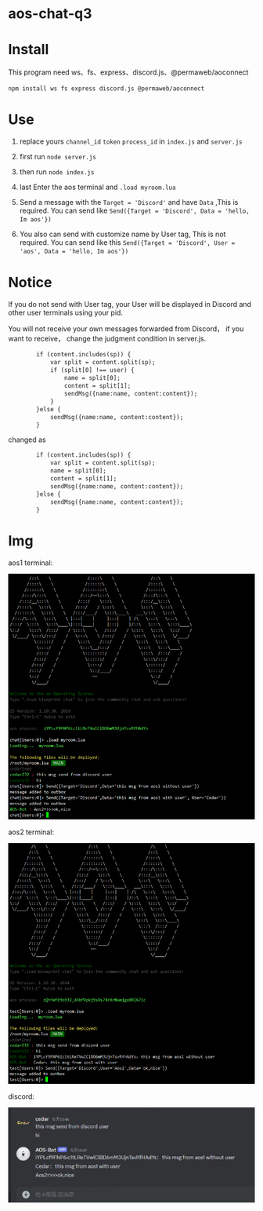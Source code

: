 # aos-chat-q3

<h1> Install </h1>

This program need ws、fs、express、discord.js、@permaweb/aoconnect

`npm install ws fs express discord.js @permaweb/aoconnect`

<h1> Use </h1>

1. replace yours `channel_id` `token` `process_id` in `index.js` and `server.js`


2. first run `node server.js` 


3. then run `node index.js`


4. last Enter the aos terminal and `.load myroom.lua`


5. Send a message with the `Target = 'Discord'` and have `Data` ,This is required. 
You can send like `Send({Target = 'Discord', Data = 'hello, Im aos'})`


6. You also can send with customize name by User tag, This is not required. 
You can send like this `Send({Target = 'Discord', User = 'aos', Data = 'hello, Im aos'})`

<h1> Notice </h1>
If you do not send with User tag, your User will be displayed in Discord and other user terminals using your pid.

You will not receive your own messages forwarded from Discord， if you want to receive， change the judgment condition in server.js.
```
        if (content.includes(sp)) {
            var split = content.split(sp);
            if (split[0] !== user) {
                name = split[0];
                content = split[1];
                sendMsg({name:name, content:content});
            }
        }else {
            sendMsg({name:name, content:content});
        }
```
changed as
```
        if (content.includes(sp)) {
            var split = content.split(sp);
            name = split[0];
            content = split[1];
            sendMsg({name:name, content:content});
        }else {
            sendMsg({name:name, content:content});
        }
```
<h1> Img </h1>

aos1 terminal:

![aos1.png](img%2Faos1.png)

aos2 terminal:

![aos2.png](img%2Faos2.png)

discord:

![discord.png](img%2Fdiscord.png)
